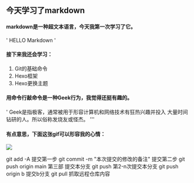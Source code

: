 ## 今天学习了markdown
#### markdown是一种超文本语言，今天我第一次学习了它。
' HELLO Markdown '

#### 接下来我还会学习：
1. Git的基础命令
1. Hexo框架
1. Hexo更换主题
#### 用命令行敲命令是一种Geek行为，我觉得还挺有趣的。
' Geek是指极客，通常被用于形容计算机和网络技术有狂热兴趣并投入 大量时间钻研的人。所以俗称发烧友或怪杰。 '''
#### 有点意思，下面这张gif可以形容我的心情：
![](https://qgt-style.oss-cn-hangzhou.aliyuncs.com/newcoursep4/g1/g1-2-2/tenor.gif)

git add -A 提交第一步
git commit -m "本次提交的修改的备注" 提交第二步
git push origin main 第三部 提交本分支
git push 第2-n次提交本分支
git push origin b 提交b分支
git pull 抓取远程仓库内容